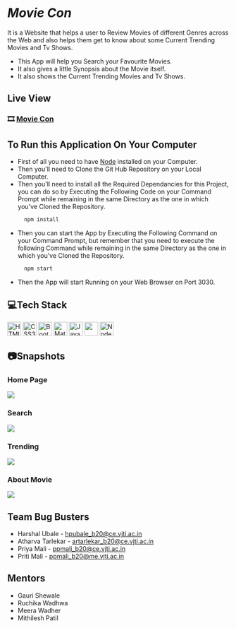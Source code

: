 


# _Movie Con_

It is a Website that helps a user to Review Movies of different Genres across the Web and also helps them get to know about some Current Trending Movies and Tv Shows.

- This App will help you Search your Favourite Movies.
- It also gives a little Synopsis about the Movie itself.
- It also shows the Current Trending Movies and Tv Shows.

## Live View

### 🎞️ [Movie Con](https://movieconvjti.netlify.app/)




## To Run this Application On Your Computer
- First of all you need to have [Node](https://nodejs.org/en/download/) installed on your Computer.
- Then you'll need to Clone the Git Hub Repository on your Local Computer.
- Then you'll need to install all the Required Dependancies for this Project, you can do so by Executing the Following Code on your Command Prompt while remaining in the same Directory as the one in which you've Cloned the Repository.
  ```javascript
    npm install
    ```
- Then you can start the App by Executing the Following Command on your Command Prompt, but remember that you need to execute the following Command while remaining in the same Directory as the one in which you've Cloned the Repository.
  ```javascript
    npm start
    ```
- Then the App will start Running on your Web Browser on Port 3030.


## 💻Tech Stack

<a href="https://developer.mozilla.org/en-US/docs/Web/HTML" title="HTML"><img src="https://github.com/get-icon/geticon/raw/master/icons/html-5.svg" alt="HTMl" width="31px" height="31px"></a>
<a href="https://developer.mozilla.org/en-US/docs/Web/CSS" title="CSS3"><img src="https://github.com/get-icon/geticon/raw/master/icons/css-3.svg" alt="CSS3" width="31px" height="31px"></a>
<a href="https://getbootstrap.com/" title="Bootstrap"><img src="https://github.com/get-icon/geticon/raw/master/icons/bootstrap.svg" alt="Bootstrap" width="31px" height="31px"></a>
<a href="https://mui.com/" title="Material UI"><img src="https://github.com/get-icon/geticon/raw/master/icons/material-ui.svg" alt="Material UI" width="31px" height="31px"></a>
<a href="https://developer.mozilla.org/en-US/docs/Web/JavaScript" title="Javascript"><img src="https://github.com/get-icon/geticon/raw/master/icons/javascript.svg" alt="Javascript" width="31px" height="31px"></a>
<a href="https://reactjs.org/" title="React"><img src="https://github.com/get-icon/geticon/raw/master/icons/react.svg" alt="" width="31px" height="31px"></a>
<a href="https://nodejs.org/en/" title="Node JS"><img src="https://github.com/get-icon/geticon/blob/master/icons/nodejs-icon.svg" alt="Node JS" width="31px" height="31px"></a>


## 📷Snapshots

### Home Page
<img src="/public/Images/Snapshots/Home.png" />

### Search
<img src="/public/Images/Snapshots/Search.png" />

### Trending
<img src="/public/Images/Snapshots/Trending.png" />

### About Movie
<img src="/public/Images/Snapshots/MovieINfo.png" />


## Team Bug Busters

- Harshal Ubale - hpubale_b20@ce.vjti.ac.in 
- Atharva Tarlekar - artarlekar_b20@ce.vjti.ac.in
- Priya Mali - ppmali_b20@ce.vjti.ac.in
- Priti Mali - ppmali_b20@me.vjti.ac.in

## Mentors
- Gauri Shewale
- Ruchika Wadhwa
- Meera Wadher
- Mithilesh Patil


